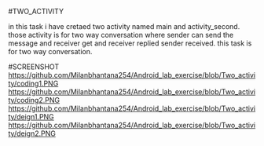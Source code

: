 #TWO_ACTIVITY

in this task i have cretaed two activity named main and activity_second. those activity is for two way conversation where sender can send the message and receiver get and receiver replied
sender received. this task is for two way conversation.




#SCREENSHOT
https://github.com/Milanbhantana254/Android_lab_exercise/blob/Two_activity/coding1.PNG
https://github.com/Milanbhantana254/Android_lab_exercise/blob/Two_activity/coding2.PNG
https://github.com/Milanbhantana254/Android_lab_exercise/blob/Two_activity/deign1.PNG
https://github.com/Milanbhantana254/Android_lab_exercise/blob/Two_activity/deign2.PNG
